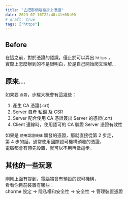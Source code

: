 ```yaml
---
title: "去把那個啥給掛上憑證"
date: 2023-07-16T22:40:41+08:00
# draft: true
tags: ["https"]
---
```


## Before
在這之前，對於憑證的認識，僅止於可以弄出 `https` ，  
實際上怎麼辦到的不是很明白，於是自己開始爬文理解...


## 原來...
如果要 `自簽`，步驟大概會有這幾些：  

1. 產生 CA 憑證(.crt)
2. Server 自產 私鑰 及 CSR
3. Server 配合使用 CA 憑證簽出 Server 的憑證(.crt)
4. Client 連線時，使用認可的 CA 驗證 Server 憑證有效性

如果是 `使用認證機構` 頒發的憑證，那就直接從第 2 步走，  
第 4 步的話，通常使用國際認可機構頒發的憑證，  
電腦都會有預先設置，就可以不用再做這步。

## 其他的一些玩意
剛剛上面有提到，電腦端會有預設的認可機構，  
看看你目前裝置有哪些：  
chorme 設定 -> 隱私權和安全性 -> 安全性 -> 管理裝置憑證
